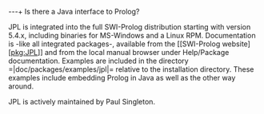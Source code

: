 ---+ Is there a Java interface to Prolog?

JPL is integrated into the full SWI-Prolog distribution starting with
version 5.4.x, including binaries for MS-Windows and a Linux RPM.
Documentation is -like all integrated packages-, available from the
[[SWI-Prolog website][<pkg:JPL>]] and from the
local manual browser under Help/Package documentation. Examples are
included in the directory =|doc/packages/examples/jpl|= relative to the
installation directory. These examples include embedding Prolog in Java
as well as the other way around.

JPL is actively maintained by Paul Singleton. 

